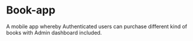 # Book-app
A mobile app whereby Authenticated users can purchase different kind of books with Admin dashboard included.
